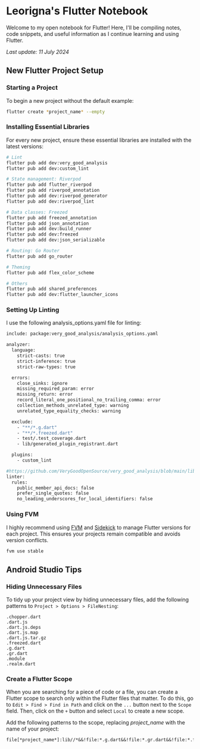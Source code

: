 # Leorigna's Flutter Notebook

Welcome to my open notebook for Flutter! Here, I'll be compiling notes, code snippets, and useful information as I continue learning and using Flutter.

*Last update: 11 July 2024*

## New Flutter Project Setup

### Starting a Project

To begin a new project without the default example:

```bash
flutter create *project_name* --empty
```

### Installing Essential Libraries

For every new project, ensure these essential libraries are installed with the latest versions:

```bash
# Lint
flutter pub add dev:very_good_analysis
flutter pub add dev:custom_lint

# State management: Riverpod
flutter pub add flutter_riverpod
flutter pub add riverpod_annotation
flutter pub add dev:riverpod_generator
flutter pub add dev:riverpod_lint

# Data classes: Freezed
flutter pub add freezed_annotation
flutter pub add json_annotation
flutter pub add dev:build_runner
flutter pub add dev:freezed
flutter pub add dev:json_serializable

# Routing: Go Router
flutter pub add go_router

# Theming
flutter pub add flex_color_scheme

# Others
flutter pub add shared_preferences
flutter pub add dev:flutter_launcher_icons
```

### Setting Up Linting
I use the following analysis_options.yaml file for linting:

```bash
include: package:very_good_analysis/analysis_options.yaml

analyzer:
  language:
    strict-casts: true
    strict-inference: true
    strict-raw-types: true

  errors:
    close_sinks: ignore
    missing_required_param: error
    missing_return: error
    record_literal_one_positional_no_trailing_comma: error
    collection_methods_unrelated_type: warning
    unrelated_type_equality_checks: warning

  exclude:
    - "**/*.g.dart"
    - "**/*.freezed.dart"
    - test/.test_coverage.dart
    - lib/generated_plugin_registrant.dart

  plugins:
    - custom_lint

#https://github.com/VeryGoodOpenSource/very_good_analysis/blob/main/lib/analysis_options.5.1.0.yaml
linter:
  rules:
    public_member_api_docs: false
    prefer_single_quotes: false
    no_leading_underscores_for_local_identifiers: false
```



### Using FVM

I highly recommend using [FVM](https://fvm.app/) and [Sidekick](https://github.com/fluttertools/sidekick) to manage Flutter versions for each project. This ensures your projects remain compatible and avoids version conflicts.

```bash
fvm use stable
```

## Android Studio Tips

### Hiding Unnecessary Files

To tidy up your project view by hiding unnecessary files, add the following patterns to `Project > Options > FileNesting`:

```
.chopper.dart
.dart.js
.dart.js.deps
.dart.js.map
.dart.js.tar.gz
.freezed.dart
.g.dart
.gr.dart
.module
.realm.dart
```

### Create a Flutter Scope
When you are searching for a piece of code or a file, you can create a Flutter scope to search only within the Flutter files that matter. To do this, go to `Edit > Find > Find in Path` and click on the `...` button next to the `Scope` field. Then, click on the `+` button and select `Local` to create a new scope. 

Add the following patterns to the scope, replacing *project_name* with the name of your project:

```
file[*project_name*]:lib//*&&!file:*.g.dart&&!file:*.gr.dart&&!file:*.freezed.dart 
```